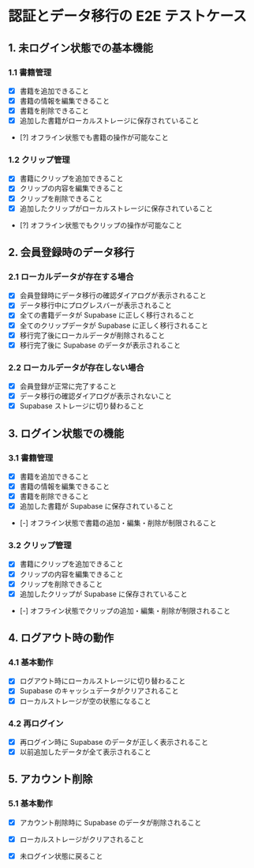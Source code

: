 # 認証とデータ移行の E2E テストケース

## 1. 未ログイン状態での基本機能

### 1.1 書籍管理

- [x] 書籍を追加できること
- [x] 書籍の情報を編集できること
- [x] 書籍を削除できること
- [x] 追加した書籍がローカルストレージに保存されていること
- [?] オフライン状態でも書籍の操作が可能なこと

### 1.2 クリップ管理

- [x] 書籍にクリップを追加できること
- [x] クリップの内容を編集できること
- [x] クリップを削除できること
- [x] 追加したクリップがローカルストレージに保存されていること
- [?] オフライン状態でもクリップの操作が可能なこと

## 2. 会員登録時のデータ移行

### 2.1 ローカルデータが存在する場合

- [x] 会員登録時にデータ移行の確認ダイアログが表示されること
- [x] データ移行中にプログレスバーが表示されること
- [x] 全ての書籍データが Supabase に正しく移行されること
- [x] 全てのクリップデータが Supabase に正しく移行されること
- [x] 移行完了後にローカルデータが削除されること
- [x] 移行完了後に Supabase のデータが表示されること

### 2.2 ローカルデータが存在しない場合

- [x] 会員登録が正常に完了すること
- [x] データ移行の確認ダイアログが表示されないこと
- [x] Supabase ストレージに切り替わること

## 3. ログイン状態での機能

### 3.1 書籍管理

- [x] 書籍を追加できること
- [x] 書籍の情報を編集できること
- [x] 書籍を削除できること
- [x] 追加した書籍が Supabase に保存されていること
- [-] オフライン状態で書籍の追加・編集・削除が制限されること

### 3.2 クリップ管理

- [x] 書籍にクリップを追加できること
- [x] クリップの内容を編集できること
- [x] クリップを削除できること
- [x] 追加したクリップが Supabase に保存されていること
- [-] オフライン状態でクリップの追加・編集・削除が制限されること

## 4. ログアウト時の動作

### 4.1 基本動作

- [x] ログアウト時にローカルストレージに切り替わること
- [x] Supabase のキャッシュデータがクリアされること
- [x] ローカルストレージが空の状態になること

### 4.2 再ログイン

- [x] 再ログイン時に Supabase のデータが正しく表示されること
- [x] 以前追加したデータが全て表示されること

## 5. アカウント削除

### 5.1 基本動作

- [x] アカウント削除時に Supabase のデータが削除されること
- [x] ローカルストレージがクリアされること
- [x] 未ログイン状態に戻ること

